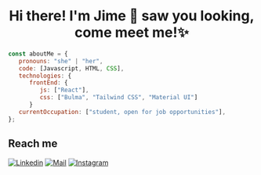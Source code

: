 <h1 align="center">Hi there! I'm Jime 👋 saw you looking, come meet me!✨</h1>

```javascript
const aboutMe = {
   pronouns: "she" | "her",
   code: [Javascript, HTML, CSS],
   technologies: {
      frontEnd: {
         js: ["React"],
         css: ["Bulma", "Tailwind CSS", "Material UI"]
      }
   currentOccupation: ["student, open for job opportunities"],
};
```

## Reach me
[![Linkedin](https://img.shields.io/badge/-Jimena%20Taleb-blue?style=flat-square&logo=linkedin&logoColor=white&link=https://www.linkedin.com/in/jimenataleb)](https://www.linkedin.com/in/jimenataleb)
[![Mail](https://img.shields.io/badge/-jimetaleb@gmail.com-gray?style=flat-square&logo=gmail&logoColor=red&link=mailto:tuemail@example.com)](mailto:jimetaleb@gmail.com)
[![Instagram](https://img.shields.io/badge/-jimetaleb-E4405F?style=flat-square&logo=instagram&logoColor=white&link=https://www.instagram.com/tuusuario)](https://www.instagram.com/jimetaleb)



